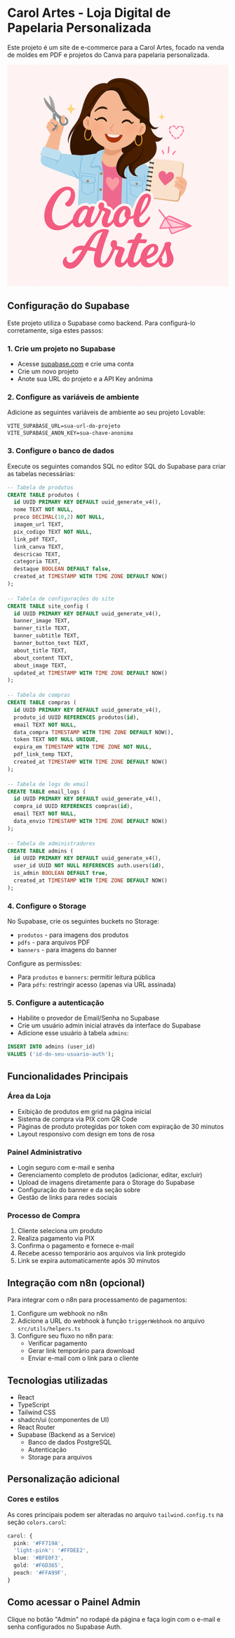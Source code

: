 
# Carol Artes - Loja Digital de Papelaria Personalizada

Este projeto é um site de e-commerce para a Carol Artes, focado na venda de moldes em PDF e projetos do Canva para papelaria personalizada.

![Carol Artes Logo](/public/lovable-uploads/a8ac69c1-ef1e-45f2-9ac0-7271189195dd.png)

## Configuração do Supabase

Este projeto utiliza o Supabase como backend. Para configurá-lo corretamente, siga estes passos:

### 1. Crie um projeto no Supabase

- Acesse [supabase.com](https://supabase.com) e crie uma conta
- Crie um novo projeto
- Anote sua URL do projeto e a API Key anônima

### 2. Configure as variáveis de ambiente

Adicione as seguintes variáveis de ambiente ao seu projeto Lovable:

```
VITE_SUPABASE_URL=sua-url-do-projeto
VITE_SUPABASE_ANON_KEY=sua-chave-anonima
```

### 3. Configure o banco de dados

Execute os seguintes comandos SQL no editor SQL do Supabase para criar as tabelas necessárias:

```sql
-- Tabela de produtos
CREATE TABLE produtos (
  id UUID PRIMARY KEY DEFAULT uuid_generate_v4(),
  nome TEXT NOT NULL,
  preco DECIMAL(10,2) NOT NULL,
  imagem_url TEXT,
  pix_codigo TEXT NOT NULL,
  link_pdf TEXT,
  link_canva TEXT,
  descricao TEXT,
  categoria TEXT,
  destaque BOOLEAN DEFAULT false,
  created_at TIMESTAMP WITH TIME ZONE DEFAULT NOW()
);

-- Tabela de configurações do site
CREATE TABLE site_config (
  id UUID PRIMARY KEY DEFAULT uuid_generate_v4(),
  banner_image TEXT,
  banner_title TEXT,
  banner_subtitle TEXT,
  banner_button_text TEXT,
  about_title TEXT,
  about_content TEXT,
  about_image TEXT,
  updated_at TIMESTAMP WITH TIME ZONE DEFAULT NOW()
);

-- Tabela de compras
CREATE TABLE compras (
  id UUID PRIMARY KEY DEFAULT uuid_generate_v4(),
  produto_id UUID REFERENCES produtos(id),
  email TEXT NOT NULL,
  data_compra TIMESTAMP WITH TIME ZONE DEFAULT NOW(),
  token TEXT NOT NULL UNIQUE,
  expira_em TIMESTAMP WITH TIME ZONE NOT NULL,
  pdf_link_temp TEXT,
  created_at TIMESTAMP WITH TIME ZONE DEFAULT NOW()
);

-- Tabela de logs de email
CREATE TABLE email_logs (
  id UUID PRIMARY KEY DEFAULT uuid_generate_v4(),
  compra_id UUID REFERENCES compras(id),
  email TEXT NOT NULL,
  data_envio TIMESTAMP WITH TIME ZONE DEFAULT NOW()
);

-- Tabela de administradores
CREATE TABLE admins (
  id UUID PRIMARY KEY DEFAULT uuid_generate_v4(),
  user_id UUID NOT NULL REFERENCES auth.users(id),
  is_admin BOOLEAN DEFAULT true,
  created_at TIMESTAMP WITH TIME ZONE DEFAULT NOW()
);
```

### 4. Configure o Storage

No Supabase, crie os seguintes buckets no Storage:
- `produtos` - para imagens dos produtos
- `pdfs` - para arquivos PDF
- `banners` - para imagens do banner

Configure as permissões:
- Para `produtos` e `banners`: permitir leitura pública
- Para `pdfs`: restringir acesso (apenas via URL assinada)

### 5. Configure a autenticação

- Habilite o provedor de Email/Senha no Supabase
- Crie um usuário admin inicial através da interface do Supabase
- Adicione esse usuário à tabela `admins`:

```sql
INSERT INTO admins (user_id)
VALUES ('id-do-seu-usuario-auth');
```

## Funcionalidades Principais

### Área da Loja
- Exibição de produtos em grid na página inicial
- Sistema de compra via PIX com QR Code
- Páginas de produto protegidas por token com expiração de 30 minutos
- Layout responsivo com design em tons de rosa

### Painel Administrativo
- Login seguro com e-mail e senha
- Gerenciamento completo de produtos (adicionar, editar, excluir)
- Upload de imagens diretamente para o Storage do Supabase
- Configuração do banner e da seção sobre
- Gestão de links para redes sociais

### Processo de Compra
1. Cliente seleciona um produto
2. Realiza pagamento via PIX
3. Confirma o pagamento e fornece e-mail
4. Recebe acesso temporário aos arquivos via link protegido
5. Link se expira automaticamente após 30 minutos

## Integração com n8n (opcional)

Para integrar com o n8n para processamento de pagamentos:

1. Configure um webhook no n8n
2. Adicione a URL do webhook à função `triggerWebhook` no arquivo `src/utils/helpers.ts`
3. Configure seu fluxo no n8n para:
   - Verificar pagamento
   - Gerar link temporário para download
   - Enviar e-mail com o link para o cliente

## Tecnologias utilizadas

- React
- TypeScript
- Tailwind CSS
- shadcn/ui (componentes de UI)
- React Router
- Supabase (Backend as a Service)
  - Banco de dados PostgreSQL
  - Autenticação
  - Storage para arquivos

## Personalização adicional

### Cores e estilos

As cores principais podem ser alteradas no arquivo `tailwind.config.ts` na seção `colors.carol`:

```typescript
carol: {
  pink: '#FF719A',
  'light-pink': '#FFDEE2',
  blue: '#BFE0F3',
  gold: '#F6D365',
  peach: '#FFA99F',
}
```

## Como acessar o Painel Admin

Clique no botão "Admin" no rodapé da página e faça login com o e-mail e senha configurados no Supabase Auth.
